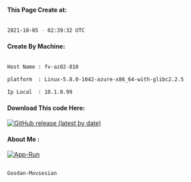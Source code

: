
   
#### This Page Create at:

```bash

2021-10-05 - 02:39:32 UTC

```

#### Create By Machine:

```bash

Host Name : fv-az82-810

platform  : Linux-5.8.0-1042-azure-x86_64-with-glibc2.2.5

Ip Local  : 10.1.0.99

```
#### Download This code Here:

[![GitHub release (latest by date)](https://img.shields.io/github/v/release/Gosdan-Movsesian/Gosdan?style=for-the-badge&label=Download)](https://github.com/Gosdan-Movsesian/Gosdan/releases) 

</p> 

#### About Me :

[![App-Run](https://github.com/Gosdan-Movsesian/Gosdan/actions/workflows/App-Run.yml/badge.svg)](https://github.com/Gosdan-Movsesian/Gosdan/actions/workflows/App-Run.yml)

```bash

Gosdan-Movsesian

```

